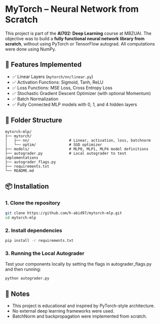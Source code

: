 # MyTorch – Neural Network from Scratch

This project is part of the **AI702: Deep Learning** course at MBZUAI. The objective was to build a **fully functional neural network library from scratch**, without using PyTorch or TensorFlow autograd. All computations were done using NumPy.

## 🧠 Features Implemented

- ✅ Linear Layers (`mytorch/nn/linear.py`)
- ✅ Activation Functions: Sigmoid, Tanh, ReLU
- ✅ Loss Functions: MSE Loss, Cross Entropy Loss
- ✅ Stochastic Gradient Descent Optimizer (with optional Momentum)
- ✅ Batch Normalization
- ✅ Fully Connected MLP models with 0, 1, and 4 hidden layers

## 📁 Folder Structure

```
mytorch-mlp/
├── mytorch/
│   ├── nn/                  # Linear, activation, loss, batchnorm
│   └── optim/               # SGD optimizer
├── models/                  # MLP0, MLP1, MLP4 model definitions
├── autograder.py            # Local autograder to test implementations
├── autograder_flags.py
├── requirements.txt
└── README.md
```


## 📦 Installation

### 1. Clone the repository
```bash
git clone https://github.com/h-abid97/mytorch-mlp.git
cd mytorch-mlp
```

### 2. Install dependencies
```bash
pip install -r requirements.txt
```


### 3. Running the Local Autograder
Test your components locally by setting the flags in autograder_flags.py and then running:
```bash
python autograder.py
```

## 📌 Notes
- This project is educational and inspired by PyTorch-style architecture.
- No external deep learning frameworks were used.
- BatchNorm and backpropagation were implemented from scratch.
